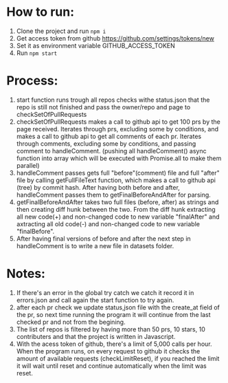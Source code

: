 # How to run:

1. Clone the project and run `npm i`
2. Get access token from github https://github.com/settings/tokens/new
3. Set it as environment variable GITHUB_ACCESS_TOKEN
4. Run `npm start`

# Process:

1.  start function runs trough all repos checks withe status.json that the repo is still not finished and pass the owner/repo and page to checkSetOfPullRequests
2.  checkSetOfPullRequests makes a call to github api to get 100 prs by the page received. Iterates through prs, excluding some by conditions, and makes a call to github api to get all comments of each pr. Iterates through comments, excluding some by conditions, and passing comment to handleComment. (pushing all handleComment() async function into array which will be executed with Promise.all to make them parallel)
3.  handleComment passes gets full "before"(comment) file and full "after" file by calling getFullFileText function, which makes a call to github api (tree) by commit hash. After having both before and after, handleComment passes them to getFinalBeforeAndAfter for parsing.
4.  getFinalBeforeAndAfter takes two full files (before, after) as strings and then creating diff hunk between the two. From the diff hunk extracting all new code(+) and non-changed code to new variable "finalAfter" and axtracting all old code(-) and non-changed code to new variable "finalBefore".
5.  After having final versions of before and after the next step in handleComment is to write a new file in datasets folder.

# Notes:

1. If there's an error in the global try catch we catch it record it in errors.json and call again the start function to try again.
2. after each pr check we update status,json file with the create_at field of the pr, so next time running the program it will continue from the last checked pr and not from the begining.
3. The list of repos is filtered by having more than 50 prs, 10 stars, 10 contributers and that the project is written in Javascript.
4. With the acess token of github, there's a limit of 5,000 calls per hour. When the program runs, on every request to github it checks the amount of available requests (checkLimitReset), if you reached the limit it will wait until reset and continue automatically when the limit was reset.
